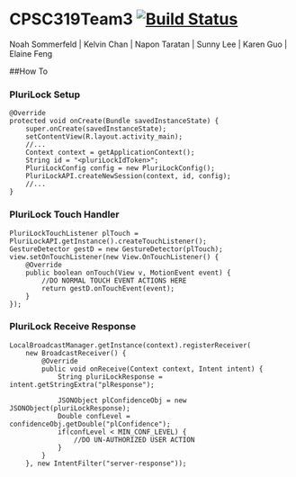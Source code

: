 # CPSC319Team3 [![Build Status](https://travis-ci.com/napon/CPSC319Team3.svg?token=exuRftZEzMFsNKQjHtLJ&branch=master)](https://travis-ci.com/napon/CPSC319Team3)
Noah Sommerfeld | Kelvin Chan | Napon Taratan | Sunny Lee | Karen Guo | Elaine Feng

##How To

### PluriLock Setup
```
@Override
protected void onCreate(Bundle savedInstanceState) {
    super.onCreate(savedInstanceState);
    setContentView(R.layout.activity_main);
    //...
    Context context = getApplicationContext();
    String id = "<pluriLockIdToken>";
    PluriLockConfig config = new PluriLockConfig();
    PluriLockAPI.createNewSession(context, id, config);
    //...
}
```

### PluriLock Touch Handler
```
PluriLockTouchListener plTouch = PluriLockAPI.getInstance().createTouchListener();
GestureDetector gestD = new GestureDetector(plTouch);
view.setOnTouchListener(new View.OnTouchListener() {
    @Override
    public boolean onTouch(View v, MotionEvent event) {
        //DO NORMAL TOUCH EVENT ACTIONS HERE
        return gestD.onTouchEvent(event);
    }
});

```

### PluriLock Receive Response
```
LocalBroadcastManager.getInstance(context).registerReceiver(
    new BroadcastReceiver() {
        @Override
        public void onReceive(Context context, Intent intent) {
            String pluriLockResponse = intent.getStringExtra("plResponse");

            JSONObject plConfidenceObj = new JSONObject(pluriLockResponse);
            Double confLevel = confidenceObj.getDouble("plConfidence");
            if(confLevel < MIN_CONF_LEVEL) {
                //DO UN-AUTHORIZED USER ACTION
            }
        }
    }, new IntentFilter("server-response"));
```